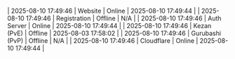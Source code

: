 | 2025-08-10 17:49:46 | Website | Online | 2025-08-10 17:49:44 |
| 2025-08-10 17:49:46 | Registration | Offline | N/A |
| 2025-08-10 17:49:46 | Auth Server | Online | 2025-08-10 17:49:44 |
| 2025-08-10 17:49:46 | Kezan (PvE) | Offline | 2025-08-03 17:58:02 |
| 2025-08-10 17:49:46 | Gurubashi (PvP) | Offline | N/A |
| 2025-08-10 17:49:46 | Cloudflare | Online | 2025-08-10 17:49:44 |
